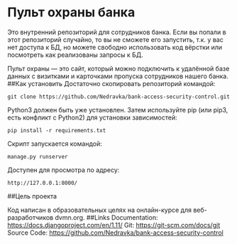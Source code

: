 # Пульт охраны банка
Это внутренний репозиторий для сотрудников банка. Если вы попали в
этот репозиторий случайно, то вы не сможете его запустить, т.к. у вас нет
доступа к БД, но можете свободно использовать код вёрстки или посмотреть как
реализованы запросы к БД.

Пульт охраны — это сайт, который можно подключить к удалённой базе данных с
визитками и карточками пропуска сотрудников нашего банка.
##Как установить
Достаточно скопировать репозиторий командой:

    git clone https://github.com/Nedravka/bank-access-security-control.git


Python3 должен быть уже установлен. Затем используйте pip (или pip3, есть конфликт с Python2) для установки зависимостей:

    pip install -r requirements.txt

Скрипт запускается командой:

    manage.py runserver

Доступен для просмотра по адресу:

    http://127.0.0.1:8000/

##Цель проекта

Код написан в образовательных целях на онлайн-курсе для веб-разработчиков dvmn.org.
##Links
    Documentation: https://docs.djangoproject.com/en/1.11/
    Git: https://git-scm.com/docs/git
    Source Code: https://github.com/Nedravka/bank-access-security-control
    
